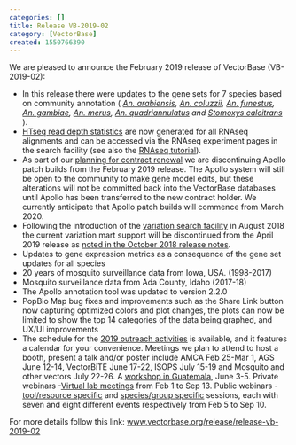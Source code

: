 ```yaml
---
categories: []
title: Release VB-2019-02
category: [VectorBase]
created: 1550766390
---
```

We are pleased to announce the February 2019 release of VectorBase (VB-2019-02):
<ul>
<li>In this release there were updates to the gene sets for 7 species based on community annotation ( <i>
<a href="https://www.vectorbase.org/organisms/anopheles-arabiensis">An. arabiensis</a>, 
<a href="https://www.vectorbase.org/organisms/anopheles-coluzzii">An. coluzzii</a>, 
<a href="https://www.vectorbase.org/organisms/anopheles-funestus">An. funestus</a>, 
<a href="https://www.vectorbase.org/organisms/anopheles-gambiae">An. gambiae</a>, 
<a href="https://www.vectorbase.org/organisms/anopheles-merus">An. merus</a>,
<a href="https://www.vectorbase.org/organisms/anopheles-quadriannulatus">An. quadriannulatus</a> and
<a href="https://www.vectorbase.org/organisms/stomoxys-calcitrans">Stomoxys calcitrans</a>  </i>).
</li>
<li><a href="https://htseq.readthedocs.io/en/release_0.9.1/count.html">HTseq read depth statistics</a> are now generated for all RNAseq alignments and can be accessed via the RNAseq experiment pages in the search facility (see also the <a href="/tutorials/tools-and-resources-tutorials/transcript-data-and-resources-microarrays-and-rnaseq">RNAseq tutorial</a>).</li>
<li>As part of our <a href="/news/important-vectorbase-merge-eupathdb">planning for contract renewal</a> we are discontinuing Apollo patch builds from the February 2019 release. The Apollo system will still be open to the community to make gene model edits, but these alterations will not be committed back into the VectorBase databases until Apollo has been transferred to the new contract holder. We currently anticipate that Apollo patch builds will commence from March 2020.</li>
<li>Following the introduction of the <a href="/tutorials/tools-and-resources-tutorials/variation">variation search facility</a> in August 2018 the current variation mart support will be discontinued from the April 2019 release as <a href="/release/release-vb-2018-10">noted in the October 2018 release notes</a>.</li>
<li>Updates to gene expression metrics as a consequence of the gene set updates for all species</li>
<li>20 years of mosquito surveillance data from Iowa, USA. (1998-2017)</li>
<li>Mosquito surveillance data from Ada County, Idaho (2017-18)</li>
<li>The Apollo annotation tool was updated to version 2.2.0</li>
<li>PopBio Map bug fixes and improvements such as the Share Link button now capturing optimized colors and plot changes, the plots can now be limited to show the top 14 categories of the data being graphed, and UX/UI improvements</li>
<li>The schedule for the <a href="https://www.vectorbase.org/workshops"><u>2019 outreach activities</u></a>  is available, and it features a calendar for your convenience. Meetings we plan to attend to host a booth, present a talk and/or poster include AMCA Feb 25-Mar 1, AGS June 12-14, VectorBiTE June 17-22, ISOPS July 15-19 and Mosquito and other vectors July 22-26. A <a href="https://www.vectorbase.org/workshops/vectorbase-hands-workshop-0"><u>workshop in Guatemala</u></a>, June 3-5. Private webinars -<a href="https://www.vectorbase.org/workshops/virtual-lab-meetings-0"><u>Virtual lab meetings</u></a> from Feb 1 to Sep 13. Public webinars - <a href="https://www.vectorbase.org/workshops/vectorbase-2019-webinar-series-toolresource-specific"><u>tool/resource specific</u></a> and <a href="https://www.vectorbase.org/workshops/vectorbase-2019-webinar-series-speciesgroup-specific"><u>species/group specific</u></a> sessions, each with seven and eight different events respectively from Feb 5 to Sep 10.</li>
</ul>

For more details follow this link: <a href="https://www.vectorbase.org/release/release-vb-2019-02">www.vectorbase.org/release/release-vb-2019-02</a> 
